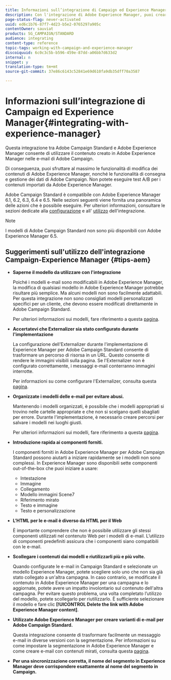 ```yaml
---
title: Informazioni sull’integrazione di Campaign ed Experience Manager
description: Con l'integrazione di Adobe Experience Manager, puoi creare contenuti direttamente in AEM e usarli successivamente in Adobe Campaign.
page-status-flag: never-activated
uuid: ed6c1b76-87f7-4d23-b5e2-0765297a905c
contentOwner: sauviat
products: SG_CAMPAIGN/STANDARD
audience: integrating
content-type: reference
topic-tags: working-with-campaign-and-experience-manager
discoiquuid: 6c0c3c5b-b596-459e-87dd-a06bb7d633d2
internal: n
snippet: y
translation-type: tm+mt
source-git-commit: 37e86c6143c52841e69d610fa9db35dff70a3587

---
```



# Informazioni sull’integrazione di Campaign ed Experience Manager{#integrating-with-experience-manager}

Questa integrazione tra Adobe Campaign Standard e Adobe Experience Manager consente di utilizzare il contenuto creato in Adobe Experience Manager nelle e-mail di Adobe Campaign.

Di conseguenza, puoi sfruttare al massimo le funzionalità di modifica dei contenuti di Adobe Experience Manager, nonché le funzionalità di consegna e gestione dei dati di Adobe Campaign. Non potete eseguire test A/B per i contenuti importati da Adobe Experience Manager.

Adobe Campaign Standard è compatibile con Adobe Experience Manager 6.1, 6.2, 6.3, 6.4 e 6.5. Nelle sezioni seguenti viene fornita una panoramica delle azioni che è possibile eseguire. Per ulteriori informazioni, consultare le sezioni dedicate alla [configurazione](https://docs.adobe.com/content/help/en/experience-manager-65/administering/integration/campaignstandard.html) e all&#39; [utilizzo](https://docs.adobe.com/content/help/en/experience-manager-65/authoring/aem-adobe-campaign/campaign.html) dell&#39;integrazione.

>[!NOTE]
>
> I modelli di Adobe Campaign Standard non sono più disponibili con Adobe Experience Manager 6.5.

## Suggerimenti sull&#39;utilizzo dell&#39;integrazione Campaign-Experience Manager {#tips-aem}

* **Saperne il modello da utilizzare con l&#39;integrazione**

   Poiché i modelli e-mail sono modificabili in Adobe Experience Manager, la modifica di qualsiasi modello in Adobe Experience Manager potrebbe risultare più semplice. Ma alcuni modelli non sono facilmente adattabili. Per questa integrazione non sono consigliati modelli personalizzati specifici per un cliente, che devono essere modificati direttamente in Adobe Campaign Standard.

   Per ulteriori informazioni sui modelli, fare riferimento a questa [pagina](https://docs.adobe.com/content/help/en/experience-manager-65/developing/platform/templates/templates.html).

* **Accertatevi che Externalizer sia stato configurato durante l&#39;implementazione**

   La configurazione dell&#39;Externalizer durante l&#39;implementazione di Experience Manager per Adobe Campaign Standard consente di trasformare un percorso di risorsa in un URL. Questo consente di rendere le immagini visibili sulla pagina. Se l&#39;Externalizer non è configurato correttamente, i messaggi e-mail conterranno immagini interrotte.

   Per informazioni su come configurare l&#39;Externalizer, consulta questa [pagina](https://docs.adobe.com/content/help/en/experience-manager-65/developing/platform/externalizer.html).

* **Organizzate i modelli delle e-mail per evitare abusi.**

   Mantenendo i modelli organizzati, è possibile che i modelli appropriati si trovino nelle cartelle appropriate e che non si scelgano quelli sbagliati per errore. Durante l&#39;implementazione, è necessario creare percorsi per salvare i modelli nei luoghi giusti.

   Per ulteriori informazioni sui modelli, fare riferimento a questa [pagina](https://docs.adobe.com/content/help/en/experience-manager-65/developing/platform/templates/templates.html#template-availability).

* **Introduzione rapida ai componenti forniti.**

   I componenti forniti in Adobe Experience Manager per Adobe Campaign Standard possono aiutarti a iniziare rapidamente se i modelli non sono complessi.
In Experience Manager sono disponibili sette componenti out-of-the-box che puoi iniziare a usare:

   * Intestazione
   * Immagine
   * Collegamento
   * Modello immagini Scene7
   * Riferimento mirato
   * Testo e immagine
   * Testo e personalizzazione

* **L’HTML per le e-mail è diverso da HTML per il Web**

   È importante comprendere che non è possibile utilizzare gli stessi componenti utilizzati nel contenuto Web per i modelli di e-mail. L’utilizzo di componenti predefiniti assicura che i componenti siano compatibili con le e-mail.

* **Scollegare i contenuti dai modelli e riutilizzarli più e più volte.**

   Quando configurate le e-mail in Campaign Standard e selezionate un modello Experience Manager, potete scegliere solo uno che non sia già stato collegato a un&#39;altra campagna. In caso contrario, se modificate il contenuto in Adobe Experience Manager per una campagna e lo aggiornate, potete avere un impatto involontario sul contenuto dell&#39;altra campagna.
Per evitare questo problema, una volta completato l’utilizzo del modello, potete scollegarlo per riutilizzarlo. È sufficiente selezionare il modello e fare clic **[!UICONTROL Delete the link with Adobe Experience Manager content]**.

* **Utilizzate Adobe Experience Manager per creare varianti di e-mail per Adobe Campaign Standard.**

   Questa integrazione consente di trasformare facilmente un messaggio e-mail in diverse versioni con la segmentazione.
Per informazioni su come impostare la segmentazione in Adobe Experience Manager e come creare e-mail con contenuti mirati, consulta questa [pagina](https://docs.adobe.com/help/en/experience-manager-65/authoring/aem-adobe-campaign/target-adobe-campaign.html#setting-up-segmentation-in-aem).

* **Per una sincronizzazione corretta, il nome del segmento in Experience Manager deve corrispondere esattamente al nome del segmento in Campaign.**